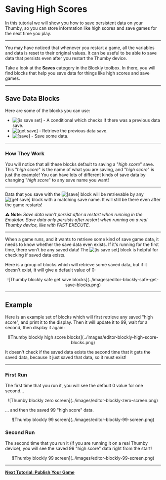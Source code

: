 
# Saving High Scores

In this tutorial we will show you how to save persistent data on your Thumby, so you can store information like high scores and save games for the next time you play.

---

You may have noticed that whenever you restart a game, all the variables and data is reset to their original values. It can be useful to be able to save data that persists even after you restart the Thumby device.

Take a look at the **Saves** category in the Blockly toolbox. In there, you will find blocks that help you save data for things like high scores and save games.

---

## Save Data Blocks

Here are some of the blocks you can use:

* <img src="../../images/editor-blockly-is-save-set-block.png" alt="[is save set]" style="height:1.6em"> - A conditional which checks if there was a previous data save.
* <img src="../../images/editor-blockly-get-save-block.png" alt="[get save]" style="height:1.6em"> - Retrieve the previous data save.
* <img src="../../images/editor-blockly-save-block.png" alt="[save]" style="height:2.0em"> - Save some data.

---

### How They Work

You will notice that all these blocks default to saving a "*high score*" save. This "*high score*" is the name of what you are saving, and "*high score*" is just the example! You can have lots of different kinds of save data by changing "*high score*" to any save name you want!

---

Data that you save with the <img src="../../images/editor-blockly-save-block.png" alt="[save]" style="height:2.0em"> block will be retrievable by any <img src="../../images/editor-blockly-get-save-block.png" alt="[get save]" style="height:1.6em"> block with a matching save name. It will still be there even after the game restarts!

**⚠ Note**: *Save data won't persist after a restart when running in the Emulator. Save data only persists after restart when running on a real Thumby device, like with FAST EXECUTE.*

---

When a game runs, and it wants to retrieve some kind of save game data, it needs to know whether the save data even exists. If it's running for the first time, there won't be any saved data! The <img src="../../images/editor-blockly-is-save-set-block.png" alt="[is save set]" style="height:1.6em"> block is helpful for checking if saved data exists.

Here is a group of blocks which will retrieve some saved data, but if it doesn't exist, it will give a default value of 0:

<center>
![Thumby blockly safe get save blocks](../images/editor-blockly-safe-get-save-blocks.png)
</center>

---

## Example

Here is an example set of blocks which will first retrieve any saved "high score", and print it to the display. Then it will update it to 99, wait for a second, then display it again:

<center>
![Thumby blockly high score blocks](../images/editor-blockly-high-score-blocks.png)
</center>

It doesn't check if the saved data exists the second time that it gets the saved data, because it just saved that data, so it must exist!

---

### First Run

The first time that you run it, you will see the default 0 value for one second...

<center>
![Thumby blockly zero screen](../images/editor-blockly-zero-screen.png)
</center>

... and then the saved 99 "high score" data.

<center>
![Thumby blockly 99 screen](../images/editor-blockly-99-screen.png)
</center>

### Second Run

The second time that you run it (if you are running it on a real Thumby device), you will see the saved 99 "high score" data right from the start!

<center>
![Thumby blockly 99 screen](../images/editor-blockly-99-screen.png)
</center>

---

[**Next Tutorial: Publish Your Game**](../Publish-Your-Game/)

